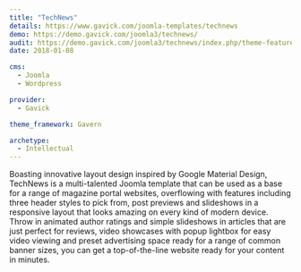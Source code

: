```yaml
---
title: "TechNews"
details: https://www.gavick.com/joomla-templates/technews
demo: https://demo.gavick.com/joomla3/technews/
audit: https://demo.gavick.com/joomla3/technews/index.php/theme-features/2014-08-05-11-51-4
date: 2018-01-08

cms: 
  - Joomla
  - Wordpress

provider:
  - Gavick

theme_framework: Gavern

archetype:
  - Intellectual
---
```


Boasting innovative layout design inspired by Google Material Design, TechNews is a multi-talented Joomla template that can be used as a base for a range of magazine portal websites, overflowing with features including three header styles to pick from, post previews and slideshows in a responsive layout that looks amazing on every kind of modern device. Throw in animated author ratings and simple slideshows in articles that are just perfect for reviews, video showcases with popup lightbox for easy video viewing and preset advertising space ready for a range of common banner sizes, you can get a top-of-the-line website ready for your content in minutes.
